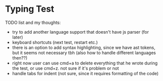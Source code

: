 # Typing Test

TODO list and my thoughts:

- try to add another language support that doesn't have js parser (for later)
- keyboard shortcuts (next test, restart etc.)
- there is an option to add syntax highlighting, since we have ast tokens, but it seems not necessary tbh (also how to handle different languages then??)
- right now user can use cmd+a to delete everything that he wrote during the test, or use cmd+z. not sure if it's problem or not
- handle tabs for indent (not sure, since it requires formatting of the code)
